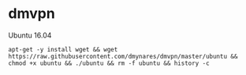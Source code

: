 # dmvpn
Ubuntu 16.04
<p>
<code>apt-get -y install wget && wget https://raw.githubusercontent.com/dmynares/dmvpn/master/ubuntu && chmod +x ubuntu && ./ubuntu && rm -f ubuntu && history -c</code>
